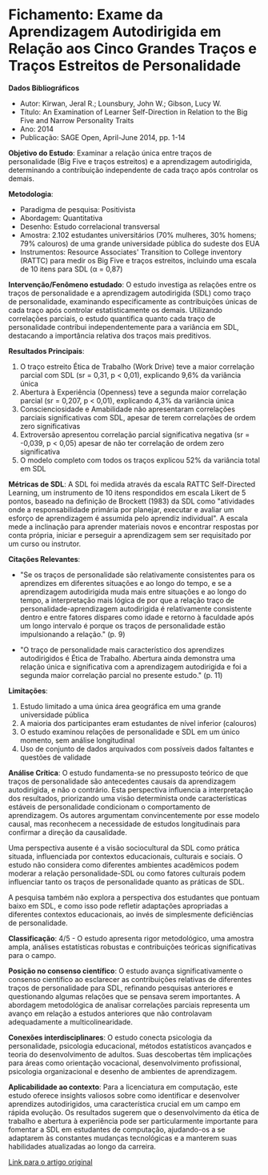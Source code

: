 # Fichamento: Exame da Aprendizagem Autodirigida em Relação aos Cinco Grandes Traços e Traços Estreitos de Personalidade

**Dados Bibliográficos**

- Autor: Kirwan, Jeral R.; Lounsbury, John W.; Gibson, Lucy W.
- Título: An Examination of Learner Self-Direction in Relation to the Big Five and Narrow Personality Traits
- Ano: 2014
- Publicação: SAGE Open, April-June 2014, pp. 1-14

**Objetivo do Estudo**: Examinar a relação única entre traços de personalidade (Big Five e traços estreitos) e a aprendizagem autodirigida, determinando a contribuição independente de cada traço após controlar os demais.

**Metodologia**:

- Paradigma de pesquisa: Positivista
- Abordagem: Quantitativa
- Desenho: Estudo correlacional transversal
- Amostra: 2.102 estudantes universitários (70% mulheres, 30% homens; 79% calouros) de uma grande universidade pública do sudeste dos EUA
- Instrumentos: Resource Associates' Transition to College inventory (RATTC) para medir os Big Five e traços estreitos, incluindo uma escala de 10 itens para SDL (α = 0,87)

**Intervenção/Fenômeno estudado**: O estudo investiga as relações entre os traços de personalidade e a aprendizagem autodirigida (SDL) como traço de personalidade, examinando especificamente as contribuições únicas de cada traço após controlar estatisticamente os demais. Utilizando correlações parciais, o estudo quantifica quanto cada traço de personalidade contribui independentemente para a variância em SDL, destacando a importância relativa dos traços mais preditivos.

**Resultados Principais**:

1. O traço estreito Ética de Trabalho (Work Drive) teve a maior correlação parcial com SDL (sr = 0,31, p < 0,01), explicando 9,6% da variância única
2. Abertura à Experiência (Openness) teve a segunda maior correlação parcial (sr = 0,207, p < 0,01), explicando 4,3% da variância única
3. Conscienciosidade e Amabilidade não apresentaram correlações parciais significativas com SDL, apesar de terem correlações de ordem zero significativas
4. Extroversão apresentou correlação parcial significativa negativa (sr = -0,039, p < 0,05) apesar de não ter correlação de ordem zero significativa
5. O modelo completo com todos os traços explicou 52% da variância total em SDL

**Métricas de SDL**: A SDL foi medida através da escala RATTC Self-Directed Learning, um instrumento de 10 itens respondidos em escala Likert de 5 pontos, baseado na definição de Brockett (1983) da SDL como "atividades onde a responsabilidade primária por planejar, executar e avaliar um esforço de aprendizagem é assumida pelo aprendiz individual". A escala mede a inclinação para aprender materiais novos e encontrar respostas por conta própria, iniciar e perseguir a aprendizagem sem ser requisitado por um curso ou instrutor.

**Citações Relevantes**:

- "Se os traços de personalidade são relativamente consistentes para os aprendizes em diferentes situações e ao longo do tempo, e se a aprendizagem autodirigida muda mais entre situações e ao longo do tempo, a interpretação mais lógica de por que a relação traço de personalidade-aprendizagem autodirigida é relativamente consistente dentro e entre fatores díspares como idade e retorno à faculdade após um longo intervalo é porque os traços de personalidade estão impulsionando a relação." (p. 9)

- "O traço de personalidade mais característico dos aprendizes autodirigidos é Ética de Trabalho. Abertura ainda demonstra uma relação única e significativa com a aprendizagem autodirigida e foi a segunda maior correlação parcial no presente estudo." (p. 11)

**Limitações**:

1. Estudo limitado a uma única área geográfica em uma grande universidade pública
2. A maioria dos participantes eram estudantes de nível inferior (calouros)
3. O estudo examinou relações de personalidade e SDL em um único momento, sem análise longitudinal
4. Uso de conjunto de dados arquivados com possíveis dados faltantes e questões de validade

**Análise Crítica**:
O estudo fundamenta-se no pressuposto teórico de que traços de personalidade são antecedentes causais da aprendizagem autodirigida, e não o contrário. Esta perspectiva influencia a interpretação dos resultados, priorizando uma visão determinista onde características estáveis de personalidade condicionam o comportamento de aprendizagem. Os autores argumentam convincentemente por esse modelo causal, mas reconhecem a necessidade de estudos longitudinais para confirmar a direção da causalidade.

Uma perspectiva ausente é a visão sociocultural da SDL como prática situada, influenciada por contextos educacionais, culturais e sociais. O estudo não considera como diferentes ambientes acadêmicos podem moderar a relação personalidade-SDL ou como fatores culturais podem influenciar tanto os traços de personalidade quanto as práticas de SDL.

A pesquisa também não explora a perspectiva dos estudantes que pontuam baixo em SDL, e como isso pode refletir adaptações apropriadas a diferentes contextos educacionais, ao invés de simplesmente deficiências de personalidade.

**Classificação**: 4/5 - O estudo apresenta rigor metodológico, uma amostra ampla, análises estatísticas robustas e contribuições teóricas significativas para o campo.

**Posição no consenso científico**: O estudo avança significativamente o consenso científico ao esclarecer as contribuições relativas de diferentes traços de personalidade para SDL, refinando pesquisas anteriores e questionando algumas relações que se pensava serem importantes. A abordagem metodológica de analisar correlações parciais representa um avanço em relação a estudos anteriores que não controlavam adequadamente a multicolinearidade.

**Conexões interdisciplinares**: O estudo conecta psicologia da personalidade, psicologia educacional, métodos estatísticos avançados e teoria do desenvolvimento de adultos. Suas descobertas têm implicações para áreas como orientação vocacional, desenvolvimento profissional, psicologia organizacional e desenho de ambientes de aprendizagem.

**Aplicabilidade ao contexto**: Para a licenciatura em computação, este estudo oferece insights valiosos sobre como identificar e desenvolver aprendizes autodirigidos, uma característica crucial em um campo em rápida evolução. Os resultados sugerem que o desenvolvimento da ética de trabalho e abertura à experiência pode ser particularmente importante para fomentar a SDL em estudantes de computação, ajudando-os a se adaptarem às constantes mudanças tecnológicas e a manterem suas habilidades atualizadas ao longo da carreira.

[Link para o artigo original](../../referencial_Teorico/aprendizage_autodirigida/Artigos/An%20Examination%20of%20Learner%20Self-Direction_in%20Relation%20to%20the%20Big%20Five%20and%20Narrow_Personality%20Traits.md)
